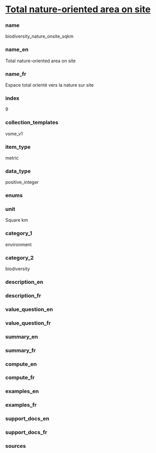 
# [Total nature-oriented area on site](#biodiversity_nature_onsite_sqkm)

### name

biodiversity_nature_onsite_sqkm

### name_en

Total nature-oriented area on site

### name_fr

Espace total orienté vers la nature sur site

### index

9

### collection_templates

vsme_v1

### item_type

metric

### data_type

positive_integer

### enums



### unit

Square km

### category_1

environment

### category_2

biodiversity

### description_en



### description_fr



### value_question_en



### value_question_fr



### summary_en



### summary_fr



### compute_en



### compute_fr



### examples_en



### examples_fr



### support_docs_en



### support_docs_fr



### sources
